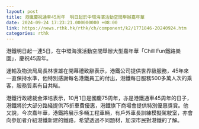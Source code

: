 ```yaml
---
layout: post
title: 港鐵慶祝通車45周年　明日起於中環海濱活動空間舉辦嘉年華
date: 2024-09-24 17:23:21.000000000 +08:00
link: https://news.rthk.hk/rthk/ch/component/k2/1771846-20240924.htm
categories: rthk
---
```


港鐵明日起一連5日，在中環海濱活動空間舉辦大型嘉年華「Chill Fun鐵路樂園」，慶祝45周年。

運輸及物流局局長林世雄在開幕禮致辭表示，港鐵公司提供世界級服務，45年來一直保持水準，他特別感謝每名港鐵員工的付出，港鐵每日服務500多萬人次的乘客，服務質素有目共睹。

港鐵行政總裁金澤培表示，10月1日是國慶75周年，亦是港鐵通車45周年的日子，港鐵將於大部分路綫提供75折車費優惠，港鐵旗下商場會提供特別優惠獎賞。他又說，今次嘉年華，港鐵將展示多輛工程車輛，有戶外車長訓練模擬駕駛室，亦會向參加者介紹港鐵新建的鐵路，希望透過不同題材，加深市民對港鐵的了解。
